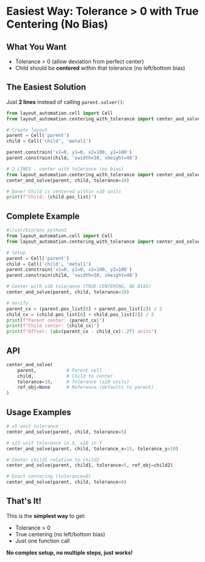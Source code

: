# Easiest Way: Tolerance > 0 with True Centering (No Bias)

## What You Want

- Tolerance > 0 (allow deviation from perfect center)
- Child should be **centered** within that tolerance (no left/bottom bias)

## The Easiest Solution

Just **2 lines** instead of calling `parent.solver()`:

```python
from layout_automation.cell import Cell
from layout_automation.centering_with_tolerance import center_and_solve

# Create layout
parent = Cell('parent')
child = Cell('child', 'metal1')

parent.constrain('x1=0, y1=0, x2=100, y2=100')
parent.constrain(child, 'swidth=30, sheight=40')

# 2 LINES - center with tolerance (no bias)
from layout_automation.centering_with_tolerance import center_and_solve
center_and_solve(parent, child, tolerance=10)

# Done! Child is centered within ±10 units
print(f"Child: {child.pos_list}")
```

## Complete Example

```python
#!/usr/bin/env python3
from layout_automation.cell import Cell
from layout_automation.centering_with_tolerance import center_and_solve

# Setup
parent = Cell('parent')
child = Cell('child', 'metal1')
parent.constrain('x1=0, y1=0, x2=100, y2=100')
parent.constrain(child, 'swidth=30, sheight=40')

# Center with ±10 tolerance (TRUE CENTERING, NO BIAS)
center_and_solve(parent, child, tolerance=10)

# Verify
parent_cx = (parent.pos_list[0] + parent.pos_list[2]) / 2
child_cx = (child.pos_list[0] + child.pos_list[2]) / 2
print(f"Parent center: {parent_cx}")
print(f"Child center: {child_cx}")
print(f"Offset: {abs(parent_cx - child_cx):.2f} units")
```

## API

```python
center_and_solve(
    parent,           # Parent cell
    child,            # Child to center
    tolerance=10,     # Tolerance (±10 units)
    ref_obj=None      # Reference (defaults to parent)
)
```

## Usage Examples

```python
# ±5 unit tolerance
center_and_solve(parent, child, tolerance=5)

# ±15 unit tolerance in X, ±10 in Y
center_and_solve(parent, child, tolerance_x=15, tolerance_y=10)

# Center child1 relative to child2
center_and_solve(parent, child1, tolerance=5, ref_obj=child2)

# Exact centering (tolerance=0)
center_and_solve(parent, child, tolerance=0)
```

## That's It!

This is the **simplest way** to get:
- Tolerance > 0
- True centering (no left/bottom bias)
- Just one function call

**No complex setup, no multiple steps, just works!**
